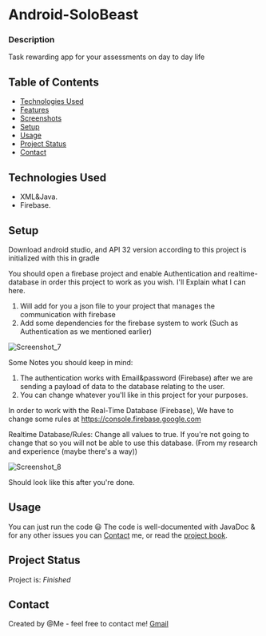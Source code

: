 # Android-SoloBeast

### Description
Task rewarding app for your assessments on day to day life

## Table of Contents
* [Technologies Used](#technologies-used)
* [Features](#features)
* [Screenshots](#screenshots)
* [Setup](#setup)
* [Usage](#usage)
* [Project Status](#project-status)
* [Contact](#contact)

## Technologies Used
- XML&Java.
- Firebase.

## Setup
Download android studio, and API 32 version according to this project is initialized with this in gradle

You should open a firebase project and enable Authentication and realtime-database in order this project to work as you wish. I'll Explain what I can here. 


1. Will add for you a json file to your project that manages the communication with firebase
2. Add some dependencies for the firebase system to work (Such as Authentication as we mentioned earlier)

![Screenshot_7](https://user-images.githubusercontent.com/55667596/199833653-25f4df3d-243d-409a-860a-3671df91f45f.png)

Some Notes you should keep in mind:
1. The authentication works with Email&password (Firebase) after we are sending a payload of data to the database relating to the user.
2. You can change whatever you'll like in this project for your purposes.

In order to work with the Real-Time Database (Firebase),
We have to change some rules at https://console.firebase.google.com

Realtime Database/Rules: Change all values to true. If you're not going to change that so you will not be able to use this database. (From my research and experience (maybe there's a way))

![Screenshot_8](https://user-images.githubusercontent.com/55667596/199833603-5d97bda6-108f-4313-9cf4-ab273c9adb7a.png)

Should look like this after you're done.

## Usage
You can just run the code 😃
The code is well-documented with JavaDoc & for any other issues you can [Contact](#contact) me, or read the [project book](project_book.pdf).

## Project Status
Project is: _Finished_



## Contact
Created by @Me - feel free to contact me!
[Gmail](mailto:ofekalm100@gmail.com)
